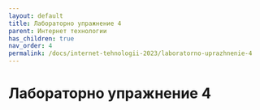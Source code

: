 ```yaml
---
layout: default
title: Лабораторно упражнение 4
parent: Интернет технологии
has_children: true
nav_order: 4
permalink: /docs/internet-tehnologii-2023/laboratorno-uprazhnenie-4
---
```


# Лабораторно упражнение 4

